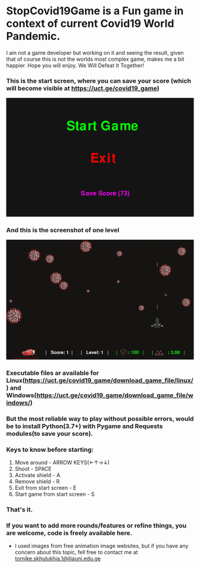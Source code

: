 # StopCovid19Game is a Fun game in context of current Covid19 World Pandemic.
I am not a game developer but working on it and seeing the result, given that of course this is not the worlds most complex game, makes me a bit happier.
Hope you will enjoy. We Will Defeat It Together!

### This is the start screen, where you can save your score (which will become visible at https://uct.ge/covid19_game)
![image info](./start_screen.png)

### And this is the screenshot of one level
![image info](./game_image.png)

### Executable files ar available for Linux(https://uct.ge/covid19_game/download_game_file/linux/) and Windows(https://uct.ge/covid19_game/download_game_file/windows/)
### But the most reliable way to play without possible errors, would be to install Python(3.7+) with Pygame and Requests modules(to save your score).

### Keys to know before starting:
1) Move around - ARROW KEYS(←↑→↓)
2) Shoot - SPACE
3) Activate shield - A
4) Remove shield - R
5) Exit from start screen - E
6) Start game from start screen - S
### That's it.

### If you want to add more rounds/features or refine things, you are welcome, code is freely available here.

* I used images from free animation image websites, but if you have any concern about this topic, fell free to contact me at tornike.skhulukhia.1@iliauni.edu.ge
